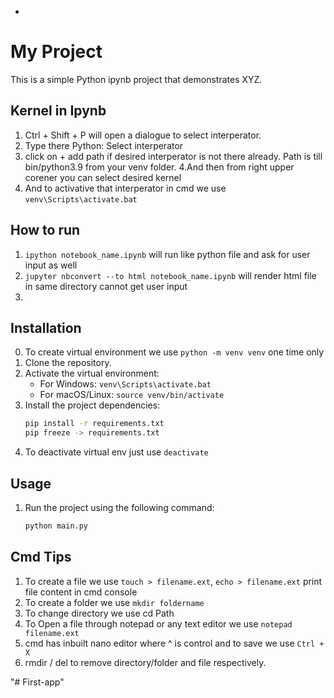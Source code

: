 -
# My Project

This is a simple Python ipynb project that demonstrates XYZ.


## Kernel in Ipynb
1. Ctrl + Shift + P will open a dialogue to select interperator.
2. Type there Python: Select interperator
3. click on + add path if desired interperator is not there already. Path is till bin/python3.9 from your venv folder.
4.And then from right upper corener you can select desired kernel
5. And to activative that interperator in cmd we use `venv\Scripts\activate.bat`

## How to run
1. `ipython notebook_name.ipynb` will run like python file and ask for user input as well
2. `jupyter nbconvert --to html notebook_name.ipynb` will render html file in same directory cannot get user input
3. 

## Installation

0. To create virtual environment we use `python -m venv venv` one time only
1. Clone the repository.
2. Activate the virtual environment:
    - For Windows: `venv\Scripts\activate.bat`
    - For macOS/Linux: `source venv/bin/activate`
3. Install the project dependencies:
    ```bash
    pip install -r requirements.txt
    pip freeze -> requirements.txt
    ```
4. To deactivate virtual env just use `deactivate`


## Usage

1. Run the project using the following command:
   ```bash
   python main.py
   ```


## Cmd Tips

1. To create a file we use `touch > filename.ext`, `echo > filename.ext` print file content in cmd console
2. To create a folder we use `mkdir foldername`
3. To change directory we use cd Path
4. To Open a file through notepad or any text editor we use `notepad filename.ext`
5. cmd has inbuilt nano editor where ^ is control and to save we use `Ctrl + X`
6. rmdir / del to remove directory/folder and file respectively.



"# First-app" 
